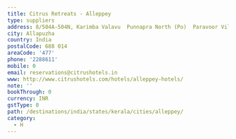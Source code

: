 ```yaml
---
title: Citrus Retreats - Alleppey
type: suppliers
address: 8/504A-504N, Karimba Valavu  Punnapra North (Po)  Paravoor Village
city: Allapuzha
country: India
postalCode: 688 014
areaCode: '477'
phone: '2288611'
mobile: 0
email: reservations@citrushotels.in
www: http://www.citrushotels.com/hotels/alleppey-hotels/
note: ''
bookThrough: 0
currency: INR
gstType: 0
path: /destinations/india/states/kerala/cities/alleppey/
category:
  - H
---
```


